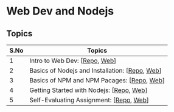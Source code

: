 # Web Dev and Nodejs

## Topics

| S.No | Topics                                                                                                                                                                                                                                      |
| ---- | ------------------------------------------------------------------------------------------------------------------------------------------------------------------------------------------------------------------------------------------- |
| 1    | Intro to Web Dev: [[Repo](https://github.com/iampavangandhi/TheNodeCourse/tree/master/02%20Web%20Dev%20and%20Nodejs/Topic1), [Web](https://iampavangandhi.github.io/TheNodeCourse/02%20Web%20Dev%20and%20Nodejs/Topic1/)]                   |
| 2    | Basics of Nodejs and Installation: [[Repo](https://github.com/iampavangandhi/TheNodeCourse/tree/master/02%20Web%20Dev%20and%20Nodejs/Topic2), [Web](https://iampavangandhi.github.io/TheNodeCourse/02%20Web%20Dev%20and%20Nodejs/Topic2/)]  |
| 3    | Basics of NPM and NPM Pacages: [[Repo](https://github.com/iampavangandhi/TheNodeCourse/tree/master/02%20Web%20Dev%20and%20Nodejs/Topic3), [Web](https://iampavangandhi.github.io/TheNodeCourse/02%20Web%20Dev%20and%20Nodejs/Topic3/)]      |
| 4    | Getting Started with Nodejs: [[Repo](https://github.com/iampavangandhi/TheNodeCourse/tree/master/02%20Web%20Dev%20and%20Nodejs/Topic4), [Web](https://iampavangandhi.github.io/TheNodeCourse/02%20Web%20Dev%20and%20Nodejs/Topic4/)]        |
| 5    | Self-Evaluating Assignment: [[Repo](https://github.com/iampavangandhi/TheNodeCourse/tree/master/02%20Web%20Dev%20and%20Nodejs/Assignment), [Web](https://iampavangandhi.github.io/TheNodeCourse/02%20Web%20Dev%20and%20Nodejs/Assignment/)] |
